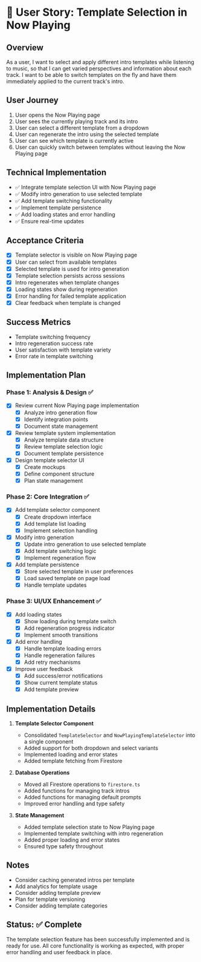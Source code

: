 # 🎵 User Story: Template Selection in Now Playing

## Overview

As a user, I want to select and apply different intro templates while listening to music, so that I can get varied perspectives and information about each track. I want to be able to switch templates on the fly and have them immediately applied to the current track's intro.

## User Journey

1. User opens the Now Playing page
2. User sees the currently playing track and its intro
3. User can select a different template from a dropdown
4. User can regenerate the intro using the selected template
5. User can see which template is currently active
6. User can quickly switch between templates without leaving the Now Playing page

## Technical Implementation

- ✅ Integrate template selection UI with Now Playing page
- ✅ Modify intro generation to use selected template
- ✅ Add template switching functionality
- ✅ Implement template persistence
- ✅ Add loading states and error handling
- ✅ Ensure real-time updates

## Acceptance Criteria

- [x] Template selector is visible on Now Playing page
- [x] User can select from available templates
- [x] Selected template is used for intro generation
- [x] Template selection persists across sessions
- [x] Intro regenerates when template changes
- [x] Loading states show during regeneration
- [x] Error handling for failed template application
- [x] Clear feedback when template is changed

## Success Metrics

- Template switching frequency
- Intro regeneration success rate
- User satisfaction with template variety
- Error rate in template switching

## Implementation Plan

### Phase 1: Analysis & Design ✅

- [x] Review current Now Playing page implementation
  - [x] Analyze intro generation flow
  - [x] Identify integration points
  - [x] Document state management
- [x] Review template system implementation
  - [x] Analyze template data structure
  - [x] Review template selection logic
  - [x] Document template persistence
- [x] Design template selector UI
  - [x] Create mockups
  - [x] Define component structure
  - [x] Plan state management

### Phase 2: Core Integration ✅

- [x] Add template selector component
  - [x] Create dropdown interface
  - [x] Add template list loading
  - [x] Implement selection handling
- [x] Modify intro generation
  - [x] Update intro generation to use selected template
  - [x] Add template switching logic
  - [x] Implement regeneration flow
- [x] Add template persistence
  - [x] Store selected template in user preferences
  - [x] Load saved template on page load
  - [x] Handle template updates

### Phase 3: UI/UX Enhancement ✅

- [x] Add loading states
  - [x] Show loading during template switch
  - [x] Add regeneration progress indicator
  - [x] Implement smooth transitions
- [x] Add error handling
  - [x] Handle template loading errors
  - [x] Handle regeneration failures
  - [x] Add retry mechanisms
- [x] Improve user feedback
  - [x] Add success/error notifications
  - [x] Show current template status
  - [x] Add template preview

## Implementation Details

1. **Template Selector Component**

   - Consolidated `TemplateSelector` and `NowPlayingTemplateSelector` into a single component
   - Added support for both dropdown and select variants
   - Implemented loading and error states
   - Added template fetching from Firestore

2. **Database Operations**

   - Moved all Firestore operations to `firestore.ts`
   - Added functions for managing track intros
   - Added functions for managing default prompts
   - Improved error handling and type safety

3. **State Management**
   - Added template selection state to Now Playing page
   - Implemented template switching with intro regeneration
   - Added proper loading and error states
   - Ensured type safety throughout

## Notes

- Consider caching generated intros per template
- Add analytics for template usage
- Consider adding template preview
- Plan for template versioning
- Consider adding template categories

## Status: ✅ Complete

The template selection feature has been successfully implemented and is ready for use. All core functionality is working as expected, with proper error handling and user feedback in place.
